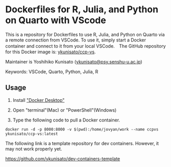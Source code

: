 # Dockerfiles for R, Julia, and Python on Quarto with VScode

This is a repository for Dockerfiles to use R, Julia, and Python on Quarto via a remote connection from VSCode. To use it, simply start a Docker container and connect to it from your local VSCode.　The GitHub repository for this Docker image is: [ykunisato/ccp-vs](https://github.com/ykunisato/ccp-vs).

Maintainer is Yoshihiko Kunisato (ykunisato@psy.senshu-u.ac.jp)

Keywords: VSCode, Quarto, Python, Julia, R

## Usage

1. Install ["Docker Desktop"](https://www.docker.com/products/docker-desktop)

2. Open "terminal"(Mac) or "PowerShell"(Windows)

3. Type the following code to pull a Docker container.


```
docker run -d -p 8000:8000 -v $(pwd):/home/jovyan/work --name ccpvs ykunisato/ccp-vs:latest
```


The following link is a template repository for dev containers. However, it may not work properly yet.

https://github.com/ykunisato/dev-containers-template